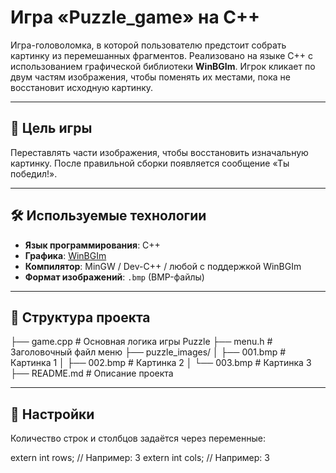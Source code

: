 # Игра «Puzzle_game» на C++

Игра-головоломка, в которой пользователю предстоит собрать картинку из перемешанных фрагментов. Реализовано на языке C++ с использованием графической библиотеки **WinBGIm**. Игрок кликает по двум частям изображения, чтобы поменять их местами, пока не восстановит исходную картинку.

---

## 🎯 Цель игры

Переставлять части изображения, чтобы восстановить изначальную картинку. После правильной сборки появляется сообщение «Ты победил!».

---

## 🛠 Используемые технологии

- **Язык программирования**: C++
- **Графика**: [WinBGIm](https://winbgim.codecutter.org/)
- **Компилятор**: MinGW / Dev-C++ / любой с поддержкой WinBGIm
- **Формат изображений**: `.bmp` (BMP-файлы)

---

## 📂 Структура проекта
├── game.cpp # Основная логика игры Puzzle
├── menu.h # Заголовочный файл меню
├── puzzle_images/
│ ├── 001.bmp # Картинка 1
│ ├── 002.bmp # Картинка 2
│ └── 003.bmp # Картинка 3
├── README.md # Описание проекта


---

## 📐 Настройки

Количество строк и столбцов задаётся через переменные:

extern int rows;  // Например: 3
extern int cols;  // Например: 3

